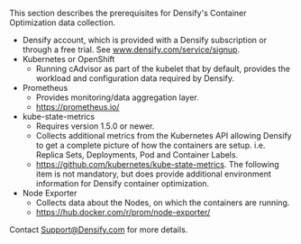 This section describes the prerequisites for Densify's Container Optimization data collection.

- Densify account, which is provided with a Densify subscription or through a free trial. See www.densify.com/service/signup. 
- Kubernetes or OpenShift 
  - Running cAdvisor as part of the kubelet that by default, provides the workload and configuration data required by Densify. 
- Prometheus
  - Provides monitoring/data aggregation layer. 
  - https://prometheus.io/
- kube-state-metrics
  - Requires version 1.5.0 or newer. 
  - Collects additional metrics from the Kubernetes API allowing Densify to get a complete picture of how the containers are setup. i.e. Replica Sets, Deployments, Pod and Container Labels.
  - https://github.com/kubernetes/kube-state-metrics.
The following item is not mandatory, but does provide additional environment information for Densify container optimization.
- Node Exporter
  - Collects data about the Nodes, on which the containers are running. 
  - https://hub.docker.com/r/prom/node-exporter/

Contact Support@Densify.com for more details.
